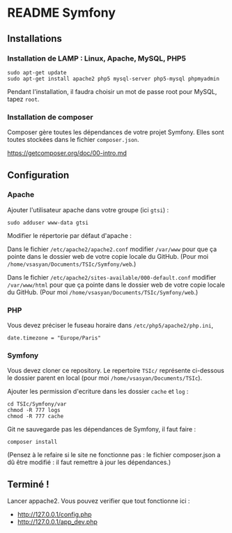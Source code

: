# README Symfony


## Installations

### Installation de LAMP : Linux, Apache, MySQL, PHP5

    sudo apt-get update
    sudo apt-get install apache2 php5 mysql-server php5-mysql phpmyadmin

Pendant l'installation, il faudra choisir un mot de passe root pour MySQL, tapez `root`.

### Installation de composer

Composer gère toutes les dépendances de votre projet Symfony. Elles sont toutes stockées dans le fichier `composer.json`.

https://getcomposer.org/doc/00-intro.md


## Configuration

### Apache

Ajouter l'utilisateur apache dans votre groupe (ici `gtsi`) :

    sudo adduser www-data gtsi

Modifier le répertorie par défaut d'apache :

Dans le fichier `/etc/apache2/apache2.conf` modifier `/var/www` pour que ça pointe dans le dossier web de votre copie locale du GitHub. (Pour moi `/home/vsasyan/Documents/TSIc/Symfony/web`.)

Dans le fichier `/etc/apache2/sites-available/000-default.conf` modifier `/var/www/html` pour que ça pointe dans le dossier web de votre copie locale du GitHub. (Pour moi `/home/vsasyan/Documents/TSIc/Symfony/web`.)

### PHP

Vous devez préciser le fuseau horaire dans `/etc/php5/apache2/php.ini`,

    date.timezone = "Europe/Paris"

### Symfony

Vous devez cloner ce repository. Le repertoire `TSIc/` représente ci-dessous le dossier parent en local (pour moi `/home/vsasyan/Documents/TSIc`).

Ajouter les permission d'ecriture dans les dossier `cache` et `log` :

    cd TSIc/Symfony/var
    chmod -R 777 logs
    chmod -R 777 cache

Git ne sauvegarde pas les dépendances de Symfony, il faut faire :

    composer install

(Pensez à le refaire si le site ne fonctionne pas : le fichier composer.json a dû être modifié : il faut remettre à jour les dépendances.)

## Terminé !

Lancer appache2. Vous pouvez verifier que tout fonctionne ici :
* http://127.0.0.1/config.php
* http://127.0.0.1/app_dev.php
